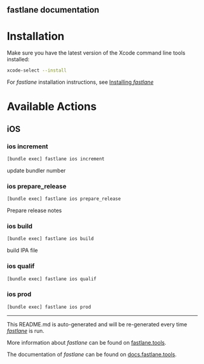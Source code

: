 fastlane documentation
----

# Installation

Make sure you have the latest version of the Xcode command line tools installed:

```sh
xcode-select --install
```

For _fastlane_ installation instructions, see [Installing _fastlane_](https://docs.fastlane.tools/#installing-fastlane)

# Available Actions

## iOS

### ios increment

```sh
[bundle exec] fastlane ios increment
```

update bundler number

### ios prepare_release

```sh
[bundle exec] fastlane ios prepare_release
```

Prepare release notes

### ios build

```sh
[bundle exec] fastlane ios build
```

build IPA file

### ios qualif

```sh
[bundle exec] fastlane ios qualif
```



### ios prod

```sh
[bundle exec] fastlane ios prod
```



----

This README.md is auto-generated and will be re-generated every time [_fastlane_](https://fastlane.tools) is run.

More information about _fastlane_ can be found on [fastlane.tools](https://fastlane.tools).

The documentation of _fastlane_ can be found on [docs.fastlane.tools](https://docs.fastlane.tools).
